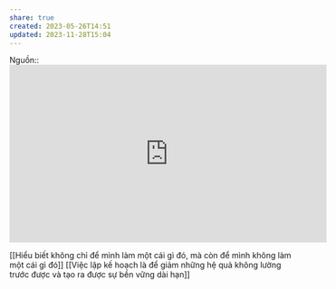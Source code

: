 ```yaml
---
share: true
created: 2023-05-26T14:51
updated: 2023-11-28T15:04
---
```

Nguồn:: <iframe width="560" height="315" src="https://www.youtube.com/embed/_ArVh3Cj9rw?start=384" title="YouTube video player" frameborder="0" allow="accelerometer; autoplay; clipboard-write; encrypted-media; gyroscope; picture-in-picture; web-share" allowfullscreen></iframe>

[[Hiểu biết không chỉ để mình làm một cái gì đó, mà còn để mình không làm một cái gì đó]]
[[Việc lập kế hoạch là để giảm những hệ quả không lường trước được và tạo ra được sự bền vững dài hạn]] 
